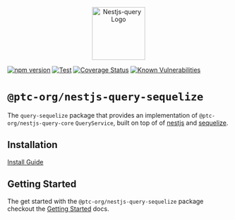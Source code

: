 <p align="center">
  <a href="https://tripss.github.io/nestjs-query" target="blank"><img src="https://tripss.github.io/nestjs-query/img/logo.svg" width="120" alt="Nestjs-query Logo" /></a>
</p>

[![npm version](https://img.shields.io/npm/v/@ptc-org/nestjs-query-sequelize.svg)](https://www.npmjs.org/package/@ptc-org/nestjs-query-sequelize)
[![Test](https://github.com/tripss/nestjs-query/workflows/Test/badge.svg?branch=master)](https://github.com/tripss/nestjs-query/actions?query=workflow%3ATest+and+branch%3Amaster+)
[![Coverage Status](https://coveralls.io/repos/github/tripss/nestjs-query/badge.svg?branch=master)](https://coveralls.io/github/tripss/nestjs-query?branch=master)
[![Known Vulnerabilities](https://snyk.io/test/github/tripss/nestjs-query/badge.svg?targetFile=packages/query-sequelize/package.json)](https://snyk.io/test/github/tripss/nestjs-query?targetFile=packages/query-sequelize/package.json)

# `@ptc-org/nestjs-query-sequelize`

The `query-sequelize` package that provides an implementation of `@ptc-org/nestjs-query-core` `QueryService`, built on
top of of [nestjs](https://nestjs.com/) and [sequelize](https://sequelize.org/).

## Installation

[Install Guide](https://tripss.github.io/nestjs-query/docs/introduction/install)

## Getting Started

The get started with the `@ptc-org/nestjs-query-sequelize` package checkout
the [Getting Started](https://tripss.github.io/nestjs-query/docs/sequelize/getting-started) docs.

